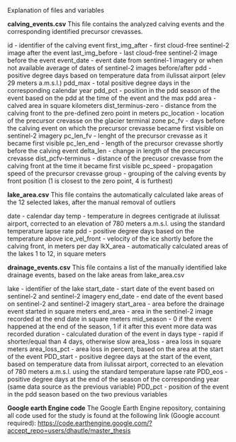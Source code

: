 Explanation of files and variables

**calving_events.csv**
This file contains the analyzed calving events and the corresponding identified precursor crevasses.

id - identifier of the calving event
first_img_after - first cloud-free sentinel-2 image after the event
last_img_before - last cloud-free sentinel-2 image before the event
event_date - event date from sentinel-1 imagery or when not available average of dates of sentinel-2 images before/after
pdd - positive degree days based on temperature data from ilulissat airport (elev 29 meters a.m.s.l.)
pdd_max - total positive degree days in the corresponding calendar year
pdd_pct - position in the pdd season of the event based on the pdd at the time of the event and the max pdd
area - calved area in square kilometers
dist_terminus-zero - distance from the calving front to the pre-defined zero point in meters
pc_location - location of the precursor crevasse on the glacier terminal zone
pc_fv - days before the calving event on which the precursor crevasse became first visible on sentinel-2 imagery
pc_len_fv - lenght of the precursor crevasse as it became first visible
pc_len_end - length of the precursor crevasse shortly before the calving event
delta_len - change in length of the precursor crevasse
dist_pcfv-terminus - distance of the precusor crevasse from the calving front at the time it became first visible
pc_speed - propagation speed of the precursor crevasse
group - grouping of the calving events by front position (1 is closest to the zero point, 4 is furthest)


**lake_area.csv**
This file contains the automatically calculated lake areas of the 12 selected lakes, after the manual removal of outliers

date - calendar day
temp - temperature in degrees centigrade at ilulissat airport, corrected to an elevation of 780 meters a.m.s.l. using the standard temperature lapse rate
pdd - positive degree days based on the temperature above
ice_vel_front - velocity of the ice shortly before the calving front, in meters per day
lkX_area - automatically calculated areas of the lakes 1 to 12, in square meters


**drainage_events.csv**
This file contains a list of the manually identified lake drainage events, based on the lake areas from lake_area.csv

lake - identifier of the lake
start_date - start date of the event based on sentinel-2 and sentinel-2 imagery
end_date - end date of the event based on sentinel-2 and sentinel-2 imagery
start_area - area before the drainage event started in square meters
end_area - area in the sentinel-2 image recorded at the end date in square meters
mid_season - 0 if the event happened at the end of the season, 1 if it after this event more data was recorded
duration - calculated duration of the event in days
type - rapid if shorter/equal than 4 days, otherwise slow
area_loss - area loss in square meters
area_loss_pct - area loss in percent, based on the area at the start of the event
PDD_start - positive degree days at the start of the event, based on temperature data from ilulissat airport, corrected to an elevation of 780 meters a.m.s.l. using the standard temperature lapse rate
PDD_eos - positive degree days at the end of the season of the corresponding year (same data source as the previous variable)
PDD_pct - position of the event in the pdd season based on the two previous variables


**Google earth Engine code**
The Google Earth Engine repository, containing all code used for the study is found at the following link (Google account required):
https://code.earthengine.google.com/?accept_repo=users/dhautle/master_thesis
